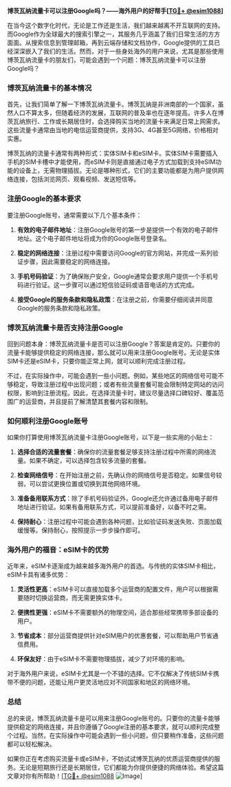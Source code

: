 **博茨瓦纳流量卡可以注册Google吗？——海外用户的好帮手[[TG💪+ @esim1088](https://t.me/s/esim1088)]**

在当今这个数字化时代，无论是工作还是生活，我们越来越离不开互联网的支持。而Google作为全球最大的搜索引擎之一，其服务几乎涵盖了我们日常生活的方方面面。从搜索信息到管理邮箱，再到云端存储和文档协作，Google提供的工具已经深深嵌入了我们的生活。然而，对于一些身处海外的用户来说，尤其是那些使用博茨瓦纳流量卡的朋友们，可能会遇到一个问题：博茨瓦纳流量卡可以注册Google吗？

### 博茨瓦纳流量卡的基本情况

首先，让我们简单了解一下博茨瓦纳流量卡。博茨瓦纳是非洲南部的一个国家，虽然人口不算太多，但随着经济的发展，互联网的普及率也在逐年提高。许多人在博茨瓦纳旅行、工作或长期居住时，会选择购买当地的流量卡来满足日常上网需求。这些流量卡通常由当地的电信运营商提供，支持3G、4G甚至5G网络，价格相对实惠。

博茨瓦纳的流量卡通常有两种形式：实体SIM卡和eSIM卡。实体SIM卡需要插入手机的SIM卡槽中才能使用，而eSIM卡则是直接通过电子方式加载到支持eSIM功能的设备上，无需物理插拔。无论是哪种形式，它们的主要功能都是为用户提供网络连接，包括浏览网页、观看视频、发送短信等。

### 注册Google的基本要求

要注册Google账号，通常需要以下几个基本条件：

1. **有效的电子邮件地址**：注册Google账号的第一步是提供一个有效的电子邮件地址。这个电子邮件地址将成为你的Google账号登录名。
   
2. **稳定的网络连接**：注册过程中需要访问Google的官方网站，并完成一系列验证步骤，因此需要稳定的网络连接。

3. **手机号码验证**：为了确保账户安全，Google通常会要求用户提供一个手机号码进行验证。这一步骤可以通过短信验证码或语音电话的方式完成。

4. **接受Google的服务条款和隐私政策**：在注册之前，你需要仔细阅读并同意Google的服务条款和隐私政策。

### 博茨瓦纳流量卡是否支持注册Google

回到问题本身：博茨瓦纳流量卡是否可以注册Google？答案是肯定的。只要你的流量卡能够提供稳定的网络连接，那么就可以用来注册Google账号。无论是实体SIM卡还是eSIM卡，只要你能正常上网，就可以顺利完成注册过程。

不过，在实际操作中，可能会遇到一些小问题。例如，某些地区的网络信号可能不够稳定，导致注册过程中出现问题；或者有些流量套餐可能会限制特定网站的访问权限，影响到注册流程。因此，在选择流量卡时，建议尽量选择口碑较好、覆盖范围广的运营商，并且提前了解清楚其套餐内容和限制。

### 如何顺利注册Google账号

如果你打算使用博茨瓦纳流量卡注册Google账号，以下是一些实用的小贴士：

1. **选择合适的流量套餐**：确保你的流量套餐足够支持注册过程中所需的网络流量。如果不确定，可以选择包含较多流量的套餐。

2. **检查网络信号**：在开始注册之前，先确认你的网络信号是否稳定。如果信号较弱，可以尝试更换位置或切换到其他网络环境。

3. **准备备用联系方式**：除了手机号码验证外，Google还允许通过备用电子邮件地址进行验证。如果有备用联系方式，可以提前准备好，以备不时之需。

4. **保持耐心**：注册过程中可能会遇到各种问题，比如验证码发送失败、页面加载缓慢等。保持耐心，按照提示一步步操作即可。

### 海外用户的福音：eSIM卡的优势

近年来，eSIM卡逐渐成为越来越多海外用户的首选。与传统的实体SIM卡相比，eSIM卡具有诸多优势：

1. **灵活性更高**：eSIM卡可以直接加载多个运营商的配置文件，用户可以根据需要随时切换运营商，而无需更换实体卡。

2. **便携性更强**：eSIM卡不需要额外的物理空间，适合那些经常携带多部设备的用户。

3. **节省成本**：部分运营商提供针对eSIM用户的优惠套餐，可以帮助用户节省通信费用。

4. **环保友好**：由于eSIM卡不需要物理插拔，减少了对环境的影响。

对于海外用户来说，eSIM卡尤其是一个不错的选择。它不仅解决了传统SIM卡携带不便的问题，还能让用户更灵活地应对不同国家和地区的网络环境。

### 总结

总的来说，博茨瓦纳流量卡是可以用来注册Google账号的。只要你的流量卡能够提供稳定的网络连接，并且你遵循了Google注册的基本要求，就可以顺利完成整个过程。当然，在实际操作中可能会遇到一些小问题，但只要稍作准备，这些问题都可以轻松解决。

如果你正在考虑购买流量卡或eSIM卡，不妨试试博茨瓦纳的优质运营商提供的服务。无论是短期旅行还是长期居住，它们都能为你提供便捷的网络体验。希望这篇文章对你有所帮助！[[TG💪+ @esim1088](https://t.me/s/esim1088) ![Image](https://i.postimg.cc/4NQfJmqS/Snipaste-2025-05-13-00-14-12.png)]